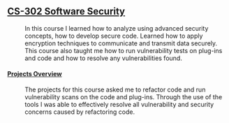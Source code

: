 ## <u>CS-302 Software Security</u>
<dd>In this course I learned how to analyze using advanced security concepts, how to develop secure code.  
  Learned how to apply encryption techniques to communicate and transmit data securely.  
  This course also taught me how to run vulnerability tests on plug-ins and code and how to resolve any vulnerabilities found.</dd>
<dl>
    <dt><h4><u>Projects Overview</u></h4></dt>
  <dd> 
    The projects for this course asked me to refactor code and run vulnerability scans on the code and plug-ins.
    Through the use of the tools I was able to effectively resolve all vulnerability and security concerns 
    caused by refactoring code.
  </dd>
